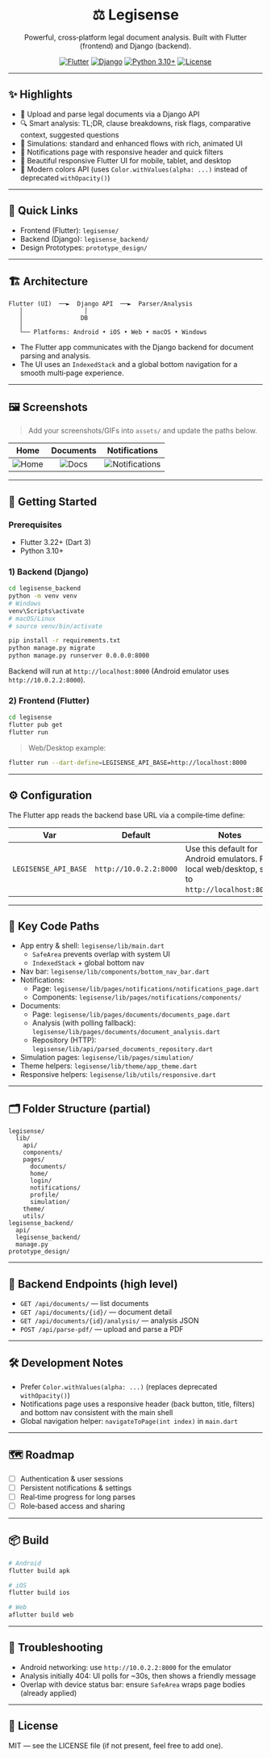 <div align="center">

# ⚖️ Legisense

Powerful, cross‑platform legal document analysis. Built with Flutter (frontend) and Django (backend).

[![Flutter](https://img.shields.io/badge/Flutter-3.22%2B-02569B?logo=flutter&logoColor=white)](https://flutter.dev)
[![Django](https://img.shields.io/badge/Django-4.x-092E20?logo=django&logoColor=white)](https://www.djangoproject.com/)
[![Python 3.10+](https://img.shields.io/badge/Python-3.10%2B-3776AB?logo=python&logoColor=white)](https://www.python.org/)
[![License](https://img.shields.io/badge/License-MIT-informational)](#license)

</div>

---

## ✨ Highlights
- 📄 Upload and parse legal documents via a Django API
- 🔍 Smart analysis: TL;DR, clause breakdowns, risk flags, comparative context, suggested questions
- 🧭 Simulations: standard and enhanced flows with rich, animated UI
- 🔔 Notifications page with responsive header and quick filters
- 📱 Beautiful responsive Flutter UI for mobile, tablet, and desktop
- 🎨 Modern colors API (uses `Color.withValues(alpha: ...)` instead of deprecated `withOpacity()`)

---

## 🔗 Quick Links
- Frontend (Flutter): `legisense/`
- Backend (Django): `legisense_backend/`
- Design Prototypes: `prototype_design/`

---


## 🏗️ Architecture
```
Flutter (UI)  ──►  Django API  ──►  Parser/Analysis
   │                 │
   │                DB
   │
   └── Platforms: Android • iOS • Web • macOS • Windows
```
- The Flutter app communicates with the Django backend for document parsing and analysis.
- The UI uses an `IndexedStack` and a global bottom navigation for a smooth multi‑page experience.

---

## 🖼️ Screenshots
> Add your screenshots/GIFs into `assets/` and update the paths below.

| Home | Documents | Notifications |
| :--: | :-------: | :-----------: |
| ![Home](assets/screenshots/home.png) | ![Docs](assets/screenshots/documents.png) | ![Notifications](assets/screenshots/notifications.png) |

---

## 🚀 Getting Started

### Prerequisites
- Flutter 3.22+ (Dart 3)
- Python 3.10+

### 1) Backend (Django)
```bash
cd legisense_backend
python -m venv venv
# Windows
venv\Scripts\activate
# macOS/Linux
# source venv/bin/activate

pip install -r requirements.txt
python manage.py migrate
python manage.py runserver 0.0.0.0:8000
```
Backend will run at `http://localhost:8000` (Android emulator uses `http://10.0.2.2:8000`).

### 2) Frontend (Flutter)
```bash
cd legisense
flutter pub get
flutter run
```

> Web/Desktop example:
```bash
flutter run --dart-define=LEGISENSE_API_BASE=http://localhost:8000
```

---

## ⚙️ Configuration
The Flutter app reads the backend base URL via a compile‑time define:

| Var | Default | Notes |
| --- | --- | --- |
| `LEGISENSE_API_BASE` | `http://10.0.2.2:8000` | Use this default for Android emulators. For local web/desktop, set to `http://localhost:8000`. |

---

## 🧩 Key Code Paths
- App entry & shell: `legisense/lib/main.dart`
  - `SafeArea` prevents overlap with system UI
  - `IndexedStack` + global bottom nav
- Nav bar: `legisense/lib/components/bottom_nav_bar.dart`
- Notifications:
  - Page: `legisense/lib/pages/notifications/notifications_page.dart`
  - Components: `legisense/lib/pages/notifications/components/`
- Documents:
  - Page: `legisense/lib/pages/documents/documents_page.dart`
  - Analysis (with polling fallback): `legisense/lib/pages/documents/document_analysis.dart`
  - Repository (HTTP): `legisense/lib/api/parsed_documents_repository.dart`
- Simulation pages: `legisense/lib/pages/simulation/`
- Theme helpers: `legisense/lib/theme/app_theme.dart`
- Responsive helpers: `legisense/lib/utils/responsive.dart`

---

## 🗂️ Folder Structure (partial)
```
legisense/
  lib/
    api/
    components/
    pages/
      documents/
      home/
      login/
      notifications/
      profile/
      simulation/
    theme/
    utils/
legisense_backend/
  api/
  legisense_backend/
  manage.py
prototype_design/
```

---

## 🧪 Backend Endpoints (high level)
- `GET /api/documents/` — list documents
- `GET /api/documents/{id}/` — document detail
- `GET /api/documents/{id}/analysis/` — analysis JSON
- `POST /api/parse-pdf/` — upload and parse a PDF

---

## 🛠️ Development Notes
- Prefer `Color.withValues(alpha: ...)` (replaces deprecated `withOpacity()`)
- Notifications page uses a responsive header (back button, title, filters) and bottom nav consistent with the main shell
- Global navigation helper: `navigateToPage(int index)` in `main.dart`

---

## 🗺️ Roadmap
- [ ] Authentication & user sessions
- [ ] Persistent notifications & settings
- [ ] Real‑time progress for long parses
- [ ] Role‑based access and sharing

---

## 📦 Build
```bash
# Android
flutter build apk

# iOS
flutter build ios

# Web
aflutter build web
```

---

## 🧯 Troubleshooting
- Android networking: use `http://10.0.2.2:8000` for the emulator
- Analysis initially 404: UI polls for ~30s, then shows a friendly message
- Overlap with device status bar: ensure `SafeArea` wraps page bodies (already applied)

---

## 📄 License
MIT — see the LICENSE file (if not present, feel free to add one).
